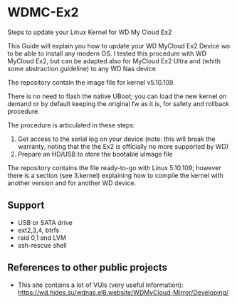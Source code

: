 # WDMC-Ex2
Steps to update your Linux Kernel for WD My Cloud Ex2

This Guide will explain you how to update your WD MyCloud Ex2 Device wo to be able to install any modern OS.
I tested this procedure with WD MyCloud Ex2, but can be adapted also for MyCloud Ex2 Ultra and (whith some abstraction guideline) to any WD Nas device.

The repository contain the image file for kernel v5.10.109.

There is no need to flash the native UBoot; you can load the new kernel on demand or by default keeping the original fw as it is, for safety and rollback procedure.

The procedure is articulated in these steps:
1.  Get access to the serial log on your device (note: this will break the warranty, noting that the the Ex2 is officially no more supported by WD)
2.  Prepare an HD/USB to store the bootable uImage file

The repository contains the file ready-to-go with Linux 5.10.109; however there is a section (see 3.kernel) explaining how to compile the kernel with another version and for another WD device.

## Support
+ USB or SATA drive 
+ ext2,3,4, btrfs
+ raid 0,1 and LVM
+ ssh-rescue shell

## References to other public projects
+ This site contains a lot of VUIs (very useful information): https://wd.hides.su/wdnas.el8.website/WDMyCloud-Mirror/Developing/
